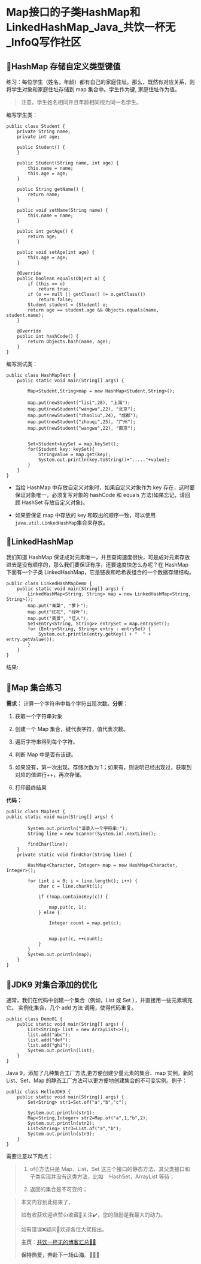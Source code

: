 # Map接口的子类HashMap和LinkedHashMap_Java_共饮一杯无_InfoQ写作社区
🍜HashMap 存储自定义类型键值
-------------------

练习：每位学生（姓名，年龄）都有自己的家庭住址。那么，既然有对应关系，则将学生对象和家庭住址存储到 map 集合中。学生作为键, 家庭住址作为值。

> 注意，学生姓名相同并且年龄相同视为同一名学生。

编写学生类：

```
public class Student {
    private String name;
    private int age;

    public Student() {
    }

    public Student(String name, int age) {
        this.name = name;
        this.age = age;
    }

    public String getName() {
        return name;
    }

    public void setName(String name) {
        this.name = name;
    }

    public int getAge() {
        return age;
    }

    public void setAge(int age) {
        this.age = age;
    }

    @Override
    public boolean equals(Object o) {
        if (this == o)
            return true;
        if (o == null || getClass() != o.getClass())
            return false;
        Student student = (Student) o;
        return age == student.age && Objects.equals(name, student.name);
    }

    @Override
    public int hashCode() {
        return Objects.hash(name, age);
    }
}
```

编写测试类：

```
public class HashMapTest {
    public static void main(String[] args) {
        
        Map<Student,String>map = new HashMap<Student,String>();
        
        map.put(newStudent("lisi",28), "上海");
        map.put(newStudent("wangwu",22), "北京");
        map.put(newStudent("zhaoliu",24), "成都");
        map.put(newStudent("zhouqi",25), "广州");
        map.put(newStudent("wangwu",22), "南京");
        
        
        Set<Student>keySet = map.keySet();
        for(Student key: keySet){
            Stringvalue = map.get(key);
            System.out.println(key.toString()+"....."+value);
        }
    }
}
```

*   当给 HashMap 中存放自定义对象时，如果自定义对象作为 key 存在，这时要保证对象唯一，必须复写对象的 hashCode 和 equals 方法(如果忘记，请回顾 HashSet 存放自定义对象)。
    
*   如果要保证 map 中存放的 key 和取出的顺序一致，可以使用`java.util.LinkedHashMap`集合来存放。
    

🍝LinkedHashMap
---------------

我们知道 HashMap 保证成对元素唯一，并且查询速度很快，可是成对元素存放进去是没有顺序的，那么我们要保证有序，还要速度快怎么办呢？在 HashMap 下面有一个子类 LinkedHashMap，它是链表和哈希表组合的一个数据存储结构。

```
public class LinkedHashMapDemo {
    public static void main(String[] args) {
        LinkedHashMap<String, String> map = new LinkedHashMap<String, String>();
        map.put("青菜", "萝卜");
        map.put("红花", "绿叶");
        map.put("美景", "佳人");
        Set<Entry<String, String>> entrySet = map.entrySet();
        for (Entry<String, String> entry : entrySet) {
            System.out.println(entry.getKey() + "  " + entry.getValue());
        }
    }
}
```

结果:

🍠Map 集合练习
----------

**需求：** 计算一个字符串中每个字符出现次数。**分析：** 

1.  获取一个字符串对象
    
2.  创建一个 Map 集合，键代表字符，值代表次数。
    
3.  遍历字符串得到每个字符。
    
4.  判断 Map 中是否有该键。
    
5.  如果没有，第一次出现，存储次数为 1；如果有，则说明已经出现过，获取到对应的值进行++，再次存储。
    
6.  打印最终结果
    

**代码：** 

```
public class MapTest {
public static void main(String[] args) {
        
        System.out.println("请录入一个字符串:");
        String line = new Scanner(System.in).nextLine();
        
        findChar(line);
    }
    private static void findChar(String line) {
        
        HashMap<Character, Integer> map = new HashMap<Character, Integer>();
        
        for (int i = 0; i < line.length(); i++) {
            char c = line.charAt(i);
            
            if (!map.containsKey(c)) {
                
                map.put(c, 1);
            } else {
                
                Integer count = map.get(c);
                
                
                map.put(c, ++count);
            }
        }
        System.out.println(map);
    }
}
```

🍢JDK9 对集合添加的优化
---------------

通常，我们在代码中创建一个集合（例如，List 或 Set ），并直接用一些元素填充它。 实例化集合，几个 add 方法 调用，使得代码重复。

```
public class Demo01 {
    public static void main(String[] args) {
        List<String> list = new ArrayList<>();
        list.add("abc");
        list.add("def");
        list.add("ghi");
        System.out.println(list);
    }
}
```

Java 9，添加了几种集合工厂方法,更方便创建少量元素的集合、map 实例。新的 List、Set、Map 的静态工厂方法可以更方便地创建集合的不可变实例。例子：

```
public class HelloJDK9 {  
    public static void main(String[] args) {  
        Set<String> str1=Set.of("a","b","c");  
        
        System.out.println(str1);  
        Map<String,Integer> str2=Map.of("a",1,"b",2);  
        System.out.println(str2);  
        List<String> str3=List.of("a","b");  
        System.out.println(str3);  
    }  
}
```

需要注意以下两点：

> 1.  of()方法只是 Map，List，Set 这三个接口的静态方法，其父类接口和子类实现并没有这类方法，比如    HashSet，ArrayList 等待；
>     
> 2.  返回的集合是不可变的；
>     

> 本文内容到此结束了，
> 
> 如有收获欢迎点赞👍收藏💖关注✔️，您的鼓励是我最大的动力。
> 
> 如有错误❌疑问💬欢迎各位大佬指出。
> 
> **主页**：[共饮一杯无的博客汇总👨‍💻](https://www.infoq.cn/u/zhanjq/publish)  
> 
> **保持热爱，奔赴下一场山海**。🏃🏃🏃